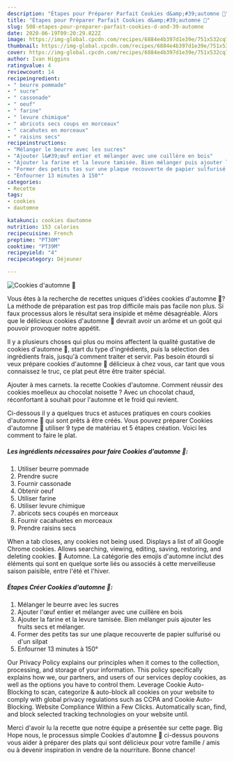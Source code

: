 ```yaml
---
description: "Étapes pour Préparer Parfait Cookies d&amp;#39;automne 🍁"
title: "Étapes pour Préparer Parfait Cookies d&amp;#39;automne 🍁"
slug: 508-etapes-pour-preparer-parfait-cookies-d-and-39-automne
date: 2020-06-19T09:20:29.822Z
image: https://img-global.cpcdn.com/recipes/6884e4b397d1e39e/751x532cq70/cookies-dautomne-🍁-photo-principale-de-la-recette.jpg
thumbnail: https://img-global.cpcdn.com/recipes/6884e4b397d1e39e/751x532cq70/cookies-dautomne-🍁-photo-principale-de-la-recette.jpg
cover: https://img-global.cpcdn.com/recipes/6884e4b397d1e39e/751x532cq70/cookies-dautomne-🍁-photo-principale-de-la-recette.jpg
author: Ivan Higgins
ratingvalue: 4
reviewcount: 14
recipeingredient:
- " beurre pommade"
- " sucre"
- " cassonade"
- " oeuf"
- " farine"
- " levure chimique"
- " abricots secs coups en morceaux"
- " cacahutes en morceaux"
- " raisins secs"
recipeinstructions:
- "Mélanger le beurre avec les sucres"
- "Ajouter l&#39;œuf entier et mélanger avec une cuillère en bois"
- "Ajouter la farine et la levure tamisée. Bien mélanger puis ajouter les fruits secs et mélanger."
- "Former des petits tas sur une plaque recouverte de papier sulfurisé ou d&#39;un silpat"
- "Enfourner 13 minutes à 150°"
categories:
- Recette
tags:
- cookies
- dautomne

katakunci: cookies dautomne 
nutrition: 153 calories
recipecuisine: French
preptime: "PT30M"
cooktime: "PT39M"
recipeyield: "4"
recipecategory: Déjeuner

---
```



![Cookies d&#39;automne 🍁](https://img-global.cpcdn.com/recipes/6884e4b397d1e39e/751x532cq70/cookies-dautomne-🍁-photo-principale-de-la-recette.jpg)

Vous êtes à la recherche de recettes uniques d'idées cookies d&#39;automne 🍁? La méthode de préparation est pas trop difficile mais pas facile non plus. Si faux processus alors le résultat sera insipide et même désagréable. Alors que le délicieux cookies d&#39;automne 🍁 devrait avoir un arôme et un goût qui pouvoir provoquer notre appétit.

Il y a plusieurs choses qui plus ou moins affectent la qualité gustative de cookies d&#39;automne 🍁, start du type d'ingrédients, puis la sélection des ingrédients frais, jusqu'à comment traiter et servir. Pas besoin étourdi si veux prépare cookies d&#39;automne 🍁 délicieux à chez vous, car tant que vous connaissez le truc, ce plat peut être être traiter spécial.

Ajouter à mes carnets. la recette Cookies d&#39;automne. Comment réussir des cookies moelleux au chocolat noisette ? Avec un chocolat chaud, réconfortant à souhait pour l&#39;automne et le froid qui revient.


Ci-dessous il y a quelques trucs et astuces pratiques en cours cookies d&#39;automne 🍁 qui sont prêts à être créés. Vous pouvez préparer Cookies d&#39;automne 🍁 utiliser 9 type de matériau et 5 étapes création. Voici les comment to faire le plat.

<!--inarticleads1-->

##### Les ingrédients nécessaires pour faire Cookies d&#39;automne 🍁:

1. Utiliser  beurre pommade
1. Prendre  sucre
1. Fournir  cassonade
1. Obtenir  oeuf
1. Utiliser  farine
1. Utiliser  levure chimique
1.   abricots secs coupés en morceaux
1. Fournir  cacahuètes en morceaux
1. Prendre  raisins secs


When a tab closes, any cookies not being used. Displays a list of all Google Chrome cookies. Allows searching, viewing, editing, saving, restoring, and deleting cookies. 🍁 Automne. La catégorie des emojis d&#39;automne inclut des éléments qui sont en quelque sorte liés ou associés à cette merveilleuse saison paisible, entre l&#39;été et l&#39;hiver. 

<!--inarticleads2-->

##### Étapes Créer Cookies d&#39;automne 🍁:

1. Mélanger le beurre avec les sucres
1. Ajouter l&#39;œuf entier et mélanger avec une cuillère en bois
1. Ajouter la farine et la levure tamisée. Bien mélanger puis ajouter les fruits secs et mélanger.
1. Former des petits tas sur une plaque recouverte de papier sulfurisé ou d&#39;un silpat
1. Enfourner 13 minutes à 150°


Our Privacy Policy explains our principles when it comes to the collection, processing, and storage of your information. This policy specifically explains how we, our partners, and users of our services deploy cookies, as well as the options you have to control them. Leverage Cookie Auto-Blocking to scan, categorize &amp; auto-block all cookies on your website to comply with global privacy regulations such as CCPA and Cookie Auto-Blocking. Website Compliance Within a Few Clicks. Automatically scan, find, and block selected tracking technologies on your website until. 


Merci d'avoir lu la recette que notre équipe a présentée sur cette page. Big Hope nous, le processus simple Cookies d&#39;automne 🍁 ci-dessus pouvons vous aider à préparer des plats qui sont délicieux pour votre famille / amis ou à devenir inspiration in vendre de la nourriture. Bonne chance!
